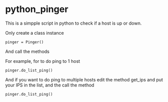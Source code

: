 # python_pinger

This is a simpple script in python to check if a host is up or down.

Only create a class instance

	pinger = Pinger()

And call the methods

For example, for to do ping to 1 host 

	pinger.do_list_ping()

And if you want to do ping to multiple hosts edit the method get_ips and put your IPS in the list, and the call the method

	pinger.do_list_ping()